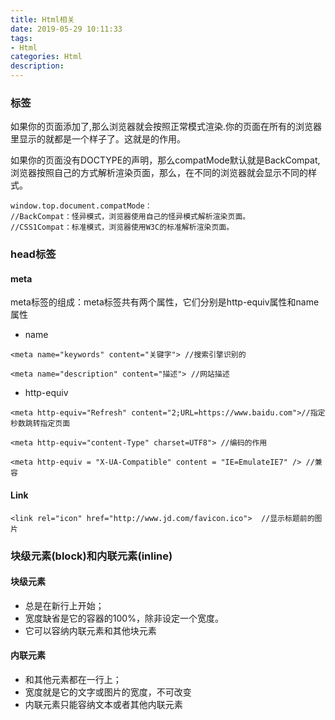 ```yaml
---
title: Html相关
date: 2019-05-29 10:11:33
tags: 
- Html 
categories: Html 
description: 
---
```

### <!DOCTYPE html>标签

如果你的页面添加了<!DOCTYPE html>,那么浏览器就会按照正常模式渲染.你的页面在所有的浏览器里显示的就都是一个样子了。这就是<!DOCTYPE
html>的作用。

如果你的页面没有DOCTYPE的声明，那么compatMode默认就是BackCompat,浏览器按照自己的方式解析渲染页面，那么，在不同的浏览器就会显示不同的样式。

    
```
window.top.document.compatMode：
//BackCompat：怪异模式，浏览器使用自己的怪异模式解析渲染页面。 
//CSS1Compat：标准模式，浏览器使用W3C的标准解析渲染页面。
```
### head标签

#### meta

 meta标签的组成：meta标签共有两个属性，它们分别是http-equiv属性和name 属性

* name
```
<meta name="keywords" content="关键字"> //搜索引擎识别的

<meta name="description" content="描述"> //网站描述
```
* http-equiv
```
<meta http-equiv="Refresh" content="2;URL=https://www.baidu.com">//指定秒数跳转指定页面

<meta http-equiv="content-Type" charset=UTF8"> //编码的作用

<meta http-equiv = "X-UA-Compatible" content = "IE=EmulateIE7" /> //兼容
```
#### Link
```
<link rel="icon" href="http://www.jd.com/favicon.ico">  //显示标题前的图片
```
### 块级元素(block)和内联元素(inline)

#### 块级元素

  * 总是在新行上开始；
  * 宽度缺省是它的容器的100%，除非设定一个宽度。
  * 它可以容纳内联元素和其他块元素

#### 内联元素

  * 和其他元素都在一行上；
  * 宽度就是它的文字或图片的宽度，不可改变
  * 内联元素只能容纳文本或者其他内联元素
